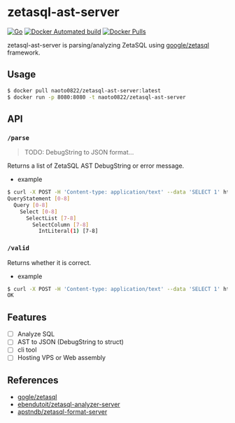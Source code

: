 # zetasql-ast-server

[![Go](https://github.com/naoto0822/zetasql-ast-server/actions/workflows/go.yml/badge.svg)](https://github.com/naoto0822/zetasql-ast-server/actions/workflows/go.yml)
[![Docker Automated build](https://img.shields.io/docker/automated/naoto0822/zetasql-ast-server.svg?style=flat-square)](https://hub.docker.com/r/naoto0822/zetasql-ast-server/)
[![Docker Pulls](https://img.shields.io/docker/pulls/naoto0822/zetasql-ast-server.svg?style=flat-square)](https://hub.docker.com/r/naoto0822/zetasql-ast-server/)

zetasql-ast-server is parsing/analyzing ZetaSQL using [google/zetasql](https://github.com/google/zetasql) framework.

## Usage

```sh
$ docker pull naoto0822/zetasql-ast-server:latest
$ docker run -p 8080:8080 -t naoto0822/zetasql-ast-server
```

## API

### `/parse`

> TODO: DebugString to JSON format...

Returns a list of ZetaSQL AST DebugString or error message.

- example
```sh
$ curl -X POST -H 'Content-type: application/text' --data 'SELECT 1' http://localhost:8080/parse
QueryStatement [0-8]
  Query [0-8]
    Select [0-8]
      SelectList [7-8]
        SelectColumn [7-8]
          IntLiteral(1) [7-8]
```

### `/valid`

Returns whether it is correct.

- example
```sh
$ curl -X POST -H 'Content-type: application/text' --data 'SELECT 1' http://localhost:8080/valid
OK
```

## Features

- [ ] Analyze SQL
- [ ] AST to JSON (DebugString to struct)
- [ ] cli tool
- [ ] Hosting VPS or Web assembly

## References

- [gogle/zetasql](https://github.com/google/zetasql)
- [ebendutoit/zetasql-analyzer-server](https://github.com/ebendutoit/zetasql-analyzer-server)
- [apstndb/zetasql-format-server](https://github.com/apstndb/zetasql-format-server)

